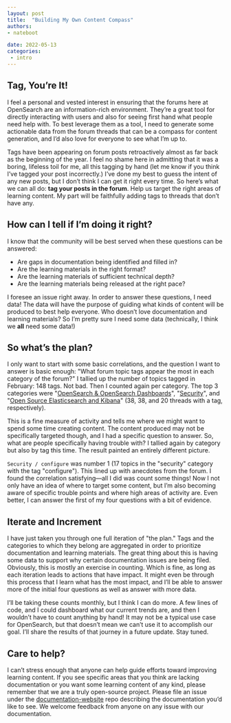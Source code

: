 ```yaml
---
layout: post
title:  "Building My Own Content Compass"
authors:
- nateboot

date: 2022-05-13
categories:
 - intro
---
```


## Tag, You’re It! 

I feel a personal and vested interest in ensuring that the forums here at OpenSearch are an information-rich environment. They’re a great tool for directly interacting with users and also for seeing first hand what people need help with. To best leverage them as a tool, I need to generate some actionable data from the forum threads that can be a compass for content generation, and I’d also love for everyone to see what I’m up to.

Tags have been appearing on forum posts retroactively almost as far back as the beginning of the year. I feel no shame here in admitting that it was a boring, lifeless toil for me, all this tagging by hand (let me know if you think I’ve tagged your post incorrectly.) I’ve done my best to guess the intent of any new posts, but I don’t think I can get it right every time. So here’s what we can all do: **tag your posts in the forum**. Help us target the right areas of learning content. My part will be faithfully adding tags to threads that don’t have any. 

## How can I tell if I’m doing it right?


I know that the community will be best served when these questions can be answered: 


* Are gaps in documentation being identified and filled in? 
* Are the learning materials in the right format? 
* Are the learning materials of sufficient technical depth? 
* Are the learning materials being released at the right pace?


I foresee an issue right away. In order to answer these questions, I need data! The data will have the purpose of guiding what kinds of content will be produced to best help everyone. Who doesn’t love documentation and learning materials? So I’m pretty sure I need some data (technically, I think we **all** need some data!)

## So what’s the plan?


I only want to start with some basic correlations, and the question I want to answer is basic enough: "What forum topic tags appear the most in each category of the forum?" I tallied up the number of topics tagged in February: 148 tags. Not bad. Then I counted again per category. The top 3 categories were "[OpenSearch & OpenSearch Dashboards](https://discuss.opendistrocommunity.dev/c/forking-elasticsearch-kibana/50)", "[Security](https://discuss.opendistrocommunity.dev/c/security/3)", and "[Open Source Elasticsearch and Kibana](https://discuss.opendistrocommunity.dev/c/general-elasticsearch/10)" (38, 38, and 20 threads with a tag, respectively). 

This is a fine measure of activity and tells me where we might want to spend some time creating content. The content produced may not be specifically targeted though, and I had a specific question to answer. So, what are people specifically having trouble with? I tallied again by category but also by tag this time. The result painted an entirely different picture. 

`Security / configure` was number 1 (17 topics in the "security" category with the tag "configure"). This lined up with anecdotes from the forum. I found the correlation satisfying—all I did was count some things! Now I not only have an idea of where to target some content, but I’m also becoming aware of specific trouble points and where high areas of activity are. Even better, I can answer the first of my four questions with a bit of evidence. 

## Iterate and Increment


I have just taken you through one full iteration of "the plan." Tags and the categories to which they belong are aggregated in order to prioritize documentation and learning materials. The great thing about this is having some data to support why certain documentation issues are being filed. Obviously, this is mostly an exercise in counting. Which is fine, as long as each iteration leads to actions that have impact. It might even be through this process that I learn what has the most impact, and I’ll be able to answer more of the initial four questions as well as answer with more data. 

I’ll be taking these counts monthly, but I think I can do more. A few lines of code, and I could dashboard what our current trends are, and then I wouldn’t have to count anything by hand! It may not be a typical use case for OpenSearch, but that doesn’t mean we can’t use it to accomplish our goal. I’ll share the results of that journey in a future update. Stay tuned.   

## Care to help?

I can’t stress enough that anyone can help guide efforts toward improving learning content. If you see specific areas that you think are lacking documentation or you want some learning content of any kind, please remember that we are a truly open-source project. Please file an issue under the [documentation-website](https://github.com/opensearch-project/documentation-website) repo describing the documentation you’d like to see. We welcome feedback from anyone on any issue with our documentation. 
